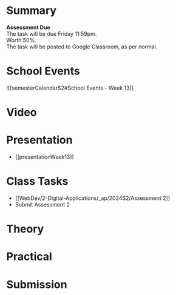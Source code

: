 
# Summary
**Assessment Due**  
The task will be due Friday 11:59pm.  
Worth 50%.  
The task will be posted to Google Classroom, as per normal.

# School Events
![[semesterCalendarS2#School Events - Week 13]] 

# Video

# Presentation
- [[presentationWeek13]]
# Class Tasks
- [[WebDev/2-Digital-Applications/_ap/2024S2/Assessment 2]]
 - Submit Assessment 2

# Theory


# Practical


# Submission

